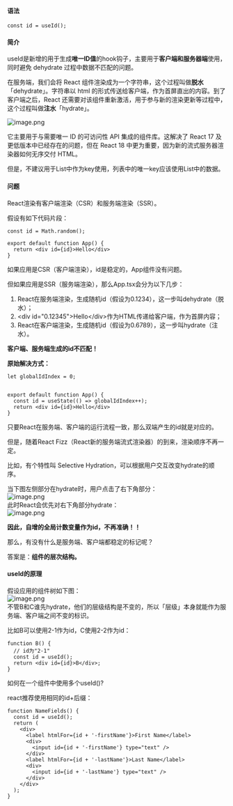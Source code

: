 #### 语法

`const id = useId();`

#### 简介

useId是新增的用于生成**唯一ID值**的hook钩子，主要用于**客户端和服务器端**使用，同时避免 dehydrate 过程中数据不匹配的问题。

在服务端，我们会将 React 组件渲染成为一个字符串，这个过程叫做**脱水**「dehydrate」。字符串以 html 的形式传送给客户端，作为首屏直出的内容。到了客户端之后，React 还需要对该组件重新激活，用于参与新的渲染更新等过程中，这个过程叫做**注水**「hydrate」。

![image.png](https://segmentfault.com/img/bVc1aVB "image.png")

它主要用于与需要唯一 ID 的可访问性 API 集成的组件库。这解决了 React 17 及更低版本中已经存在的问题，但在 React 18 中更为重要，因为新的流式服务器渲染器如何无序交付 HTML。

但是，不建议用于List中作为key使用，列表中的唯一key应该使用List中的数据。

#### 问题

React渲染有客户端渲染（CSR）和服务端渲染（SSR）。

假设有如下代码片段：

```
const id = Math.random();

export default function App() {
  return <div id={id}>Hello</div>
}
```

如果应用是CSR（客户端渲染），id是稳定的，App组件没有问题。

但如果应用是SSR（服务端渲染），那么App.tsx会分为以下几步：

1. React在服务端渲染，生成随机id（假设为0.1234），这一步叫dehydrate（脱水）；
2. \<div id="0.12345">Hello\</div>作为HTML传递给客户端，作为首屏内容；
3. React在客户端渲染，生成随机id（假设为0.6789），这一步叫hydrate（注水）。

**客户端、服务端生成的id不匹配！**

**原始解决方式：**

```
let globalIdIndex = 0;


export default function App() {
  const id = useState(() => globalIdIndex++);
  return <div id={id}>Hello</div>
}
```

只要React在服务端、客户端的运行流程一致，那么双端产生的id就是对应的。

但是，随着React Fizz（React新的服务端流式渲染器）的到来，渲染顺序不再一定。

比如，有个特性叫 Selective Hydration，可以根据用户交互改变hydrate的顺序。

当下图左侧部分在hydrate时，用户点击了右下角部分：\
![image.png](https://segmentfault.com/img/bVc08Cf "image.png")\
此时React会优先对右下角部分hydrate：\
![image.png](https://segmentfault.com/img/bVc08Cn "image.png")

**因此，自增的全局计数变量作为id，不再准确！！**

那么，有没有什么是服务端、客户端都稳定的标记呢？

答案是：**组件的层次结构。**

#### useId的原理

假设应用的组件树如下图：\
![image.png](https://segmentfault.com/img/bVc08CI "image.png")\
不管B和C谁先hydrate，他们的层级结构是不变的，所以「层级」本身就能作为服务端、客户端之间不变的标识。

比如B可以使用2-1作为id，C使用2-2作为id：

```
function B() {
  // id为"2-1"
  const id = useId();
  return <div id={id}>B</div>;
}
```

如何在一个组件中使用多个useId()?

react推荐使用相同的id+后缀：

```
function NameFields() {
  const id = useId();
  return (
    <div>
      <label htmlFor={id + '-firstName'}>First Name</label>
      <div>
        <input id={id + '-firstName'} type="text" />
      </div>
      <label htmlFor={id + '-lastName'}>Last Name</label>
      <div>
        <input id={id + '-lastName'} type="text" />
      </div>
    </div>
  );
}
```
